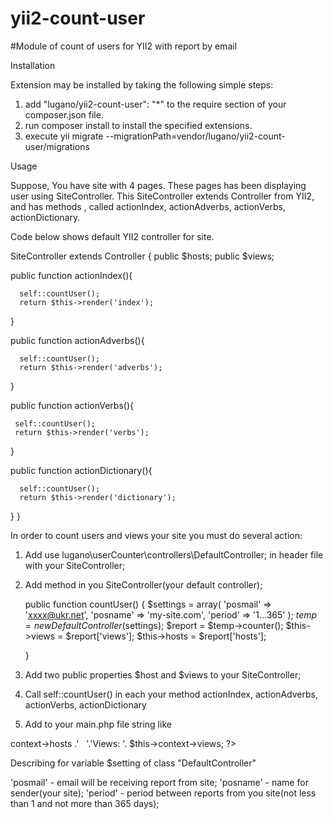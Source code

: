 # yii2-count-user
#Module of count of users for YII2 with report by email

Installation
 
Extension may be installed by taking the following simple steps:

 1. add "lugano/yii2-count-user": "*" to the require section of your composer.json file.
 2. run composer install to install the specified extensions.
 3. execute yii migrate --migrationPath=vendor/lugano/yii2-count-user/migrations
 
Usage

Suppose, You have site with 4 pages. These pages has been displaying user using 
SiteController. This SiteController extends Controller from YII2, and has methods , called
actionIndex, actionAdverbs, actionVerbs, actionDictionary.

Code below shows default YII2 controller for site.

SiteController extends Controller
{
   public $hosts;
   public $views;
   
   public function actionIndex(){
      
      self::countUser();
      return $this->render('index');
   }
   
   public function actionAdverbs(){
   
      self::countUser();
      return $this->render('adverbs');
   }
   
   public function actionVerbs(){
   
     self::countUser();
     return $this->render('verbs');
   }
   
   public function actionDictionary(){
   
      self::countUser();
      return $this->render('dictionary');
   }
}
 
In order to count users and views your site you must do several action:

1) Add use lugano\userCounter\controllers\DefaultController; in header file with your SiteController;

2) Add method in you SiteController(your default controller);
   
    public function countUser()
    {
	        $settings = array(
			                   'posmail' => 'xxxx@ukr.net',
			                   'posname' => 'my-site.com',
					   'period' => '1...365'
			                   );
            $temp = new DefaultController($settings);
            $report = $temp->counter();
            $this->views = $report['views'];
	    $this->hosts = $report['hosts'];
        
    }

3) Add two public properties $host and $views to your SiteController;

4) Call self::countUser() in each your method actionIndex, actionAdverbs, actionVerbs, actionDictionary
   
5) Add to your main.php file string like 
<?php echo 'Users:&nbsp; ' .$this->context->hosts .' &nbsp; '.'Views:&nbsp;'. $this->context->views; ?> 

Describing for variable $setting of class "DefaultController"

'posmail' - email will be receiving report from site;
'posname' - name for sender(your site);
'period' - period between reports from you site(not less than 1 and not more than 365 days);
